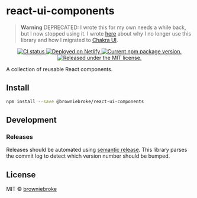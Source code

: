# react-ui-components

> **Warning**
> DEPRECATED: I wrote this for my own needs a while back, but I now stopped using it. I wrote [here](https://browniebroke.com/blog/migrate-my-site-design-system-to-chakra-ui-with-chatgpt/) about why I no longer use this library and how I migrated to [Chakra UI](https://chakra-ui.com/).

<p align="center">
  <a href="https://github.com/browniebroke/react-ui-components/actions/workflows/ci.yml">
    <img alt="CI status" src="https://img.shields.io/github/actions/workflow/status/browniebroke/react-ui-components/ci.yml?branch=main&label=CI&logo=github&style=flat-square">
  </a>
  <a href="https://app.netlify.com/sites/browniebroke-ui/deploys">
    <img src="https://img.shields.io/netlify/8cd37925-c674-4e4d-90b6-10f583f97d99?label=Netlify&logo=netlify&logoColor=white&style=flat-square" alt="Deployed on Netlify"/>
  </a>
  <a href="https://www.npmjs.com/package/@browniebroke/react-ui-components">
    <img src="https://img.shields.io/npm/v/@browniebroke/react-ui-components.svg?logo=npm&logoColor=white&style=flat-square" alt="Current npm package version." />
  </a>
  <a href="https://github.com/browniebroke/react-ui-components/blob/master/LICENSE">
    <img src="https://img.shields.io/badge/license-MIT-blue.svg?style=flat-square" alt="Released under the MIT license." />
  </a>
</p>

A collection of reusable React components.

## Install

```bash
npm install --save @browniebroke/react-ui-components
```

## Development

### Releases

Releases should be automated using [semantic release](https://github.com/semantic-release/semantic-release).
This library parses the commit log to detect which version number should be bumped.

## License

MIT © [browniebroke](https://github.com/browniebroke)

